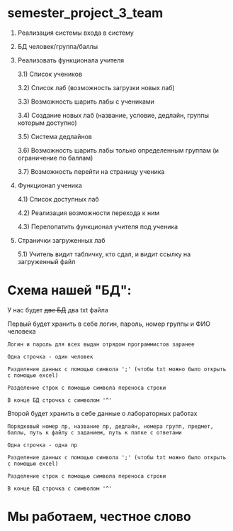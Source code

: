 # semester_project_3_team
1) Реализация системы входа в систему


2) БД человек/группа/баллы


3) Реализовать функционала учителя

	3.1) Список учеников
	
	3.2) Список лаб (возможность загрузки новых лаб)
	
	3.3) Возможность шарить лабы с учениками

	3.4) Создание новых лаб (название, условие, дедлайн, группы которым доступно)

	3.5) Система дедлайнов

	3.6) Возможность шарить лабы только определенным группам (и ограничение по баллам)

	3.7) Возможность перейти на страницу ученика


4) Функционал ученика

	4.1) Список доступных лаб

	4.2) Реализация возможности перехода к ним

	4.3) Перелопатить функционал учителя под ученика



5) Странички загруженных лаб
	
	5.1) Учитель видит табличку, кто сдал, и видит ссылку на загруженный файл



# Схема нашей "БД":

У нас будет ~~две БД~~ два txt файла

Первый будет хранить в себе логин, пароль, номер группы и ФИО человека

	Логин и пароль для всех выдан отрядом программистов заранее
	
	Одна строчка - один человек
 
	Разделение данных с помощью символа ';' (чтобы txt можно было открыть с помощью excel)
 
	Разделение строк с помощью символа переноса строки
 
	В конце БД строчка с символом '^'
 
 
Второй будет хранить в себе данные о лабораторных работах

	Порядковый номер лр, название лр, дедлайн, номера групп, предмет, баллы, путь к файлу с заданием, путь к папке с ответами
 
	Одна строчка - одна лр
 
	Разделение данных с помощью символа ';' (чтобы txt можно было открыть с помощью excel)
 
	Разделение строк с помощью символа переноса строки
 
	В конце БД строчка с символом '^'
 

# Мы работаем, честное слово
